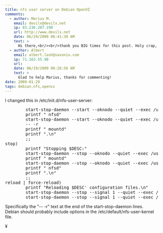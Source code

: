 ```yaml
---
title: nfs user server on Debian OpenVZ
comments:
  - author: Marius M.
    email: devilx@devilx.net
    ip: 83.236.207.190
    url: http://www.devilx.net
    date: 06/19/2009 06:41:30 AM
    text: >
      Hi there,<br/><br/>thank you BIG times for this post. Holy crap, I spent an hour on finding out why my Mac OS X tells me "Permission" deniend. Since I've converted a VM to an OpenVZ Container, I though that if it worked before, it actually HAS to work after. Ouff.<br/><br/>Thanks again! :-)
  - author: Albert
    email: albert.lash@savonix.com
    ip: 71.163.55.98
    url:
    date: 06/19/2009 08:26:56 AM
    text: >
      Glad to help Marius, thanks for commenting!
date: 2009-01-29
tags: debian,nfs,openvz
---
```

I changed this in /etc/init.d/nfs-user-server:

<pre class="sh_sh">
        start-stop-daemon --start --oknodo --quiet --exec /usr/sbin/rpc.nfsd -- -r
        printf " nfsd"
        start-stop-daemon --start --oknodo --quiet --exec /usr/sbin/rpc.mountd
        -- -r
        printf " mountd"
        printf ".\n"
        ;;
stop)
        printf "Stopping $DESC:"
        start-stop-daemon --stop --oknodo --quiet --exec /usr/sbin/rpc.mountd
        printf " mountd"
        start-stop-daemon --stop --oknodo --quiet --exec /usr/sbin/rpc.nfsd
        printf " nfsd"
        printf ".\n"
        ;;
reload | force-reload)
        printf "Reloading $DESC' configuration files.\n"
        start-stop-daemon --stop --signal 1 --quiet --exec /usr/sbin/rpc.mountd -- -r
        start-stop-daemon --stop --signal 1 --quiet --exec /usr/sbin/rpc.nfsd -- -r
</pre>

Specifically the "-- -r" text at the end of the start-stop-daemon lines. Debian should probably include options in the /etc/default/nfs-user-kernel file.

¥


